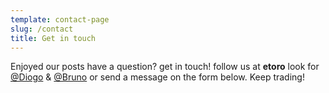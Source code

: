 ```yaml
---
template: contact-page
slug: /contact
title: Get in touch
---
```

Enjoyed our posts have a question? get in touch! follow us at **etoro** look for [@Diogo](https://www.etoro.com/people/diogopessoa) & [@Bruno](https://www.etoro.com/people/pessoa_bs) or send a message on the form below. Keep trading!
